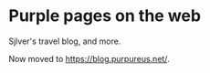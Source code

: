 Purple pages on the web
=======================

Sjlver's travel blog, and more.

Now moved to https://blog.purpureus.net/.

